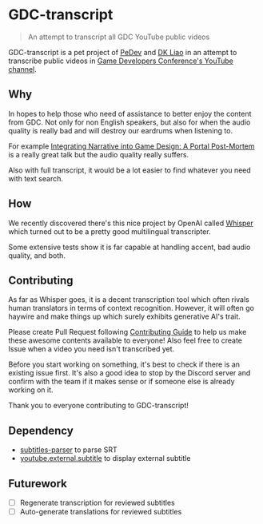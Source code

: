 # GDC-transcript

> An attempt to transcript all GDC YouTube public videos

GDC-transcript is a pet project of [PeDev](https://twitter.com/PeDev_) and [DK Liao](https://twitter.com/RandomDevDK) in an attempt to transcribe public videos in [Game Developers Conference's YouTube channel](https://www.youtube.com/@Gdconf).

## Why

In hopes to help those who need of assistance to better enjoy the content from GDC. Not only for non English speakers, but also for when the audio quality is really bad and will destroy our eardrums when listening to.

For example [Integrating Narrative into Game Design: A Portal Post-Mortem](https://www.youtube.com/watch?v=c2YRVWZupwo) is a really great talk but the audio quality really suffers.

Also with full transcript, it would be a lot easier to find whatever you need with text search.

## How

We recently discovered there's this nice project by OpenAI called [Whisper](https://github.com/openai/whisper) which turned out to be a pretty good multilingual transcripter.

Some extensive tests show it is far capable at handling accent, bad audio quality, and both.

## Contributing

As far as Whisper goes, it is a decent transcription tool which often rivals human translators in terms of context recognition. However, it will often go haywire and make things up which surely exhibits generative AI's trait.

Please create Pull Request following [Contributing Guide](./.github/CONTRIBUTING.md) to help us make these awesome contents available to everyone! Also feel free to create Issue when a video you need isn't transcribed yet.

Before you start working on something, it's best to check if there is an existing issue first. It's also a good idea to stop by the Discord server and confirm with the team if it makes sense or if someone else is already working on it.

Thank you to everyone contributing to GDC-transcript!

## Dependency

- [subtitles-parser](https://github.com/bazh/subtitles-parser) to parse SRT
- [youtube.external.subtitle](https://github.com/siloor/youtube.external.subtitle) to display external subtitle

## Futurework

- [ ] Regenerate transcription for reviewed subtitles
- [ ] Auto-generate translations for reviewed subtitles
